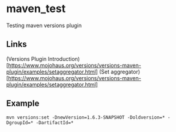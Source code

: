 # maven_test
Testing maven versions plugin

## Links
(Versions Plugin Introduction)[https://www.mojohaus.org/versions/versions-maven-plugin/examples/setaggregator.html]
(Set aggregator)[https://www.mojohaus.org/versions/versions-maven-plugin/examples/setaggregator.html]

## Example
`mvn versions:set -DnewVersion=1.6.3-SNAPSHOT -Doldversion=* -DgroupId=* -DartifactId=*`


